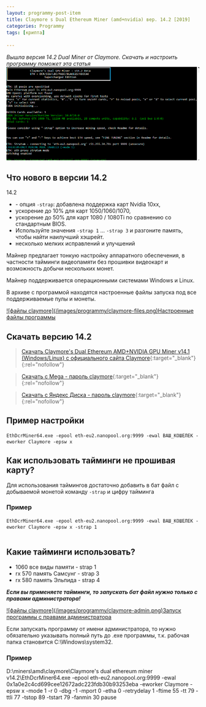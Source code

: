 ```yaml
---
layout: programmy-post-item
title: Claymore s Dual Ethereum Miner (amd+nvidia) вер. 14.2 [2019]
categories: Programmy
tags: [крипта]

---
```

*Вышла версия 14.2 Dual Miner от Claymore. Скачать и настроить программу поможет эта статья*
![My helpful screenshot](/images/programmy/claymore-miner-14.2.png)


## Что нового в версии 14.2

14.2
<ul>
  <li>- опция <code>-strap</code>: добавлена поддержка карт Nvidia 10xx, </li>
  <li>ускорение до 10% для карт 1050/1060/1070, </li>
  <li>ускорение до 50% для карт 1080 / 1080Ti по сравнению со стандартным BIOS. </li>
  <li>Используйте значения <code>-strap 1</code> ... <code>-strap 3</code> и разгоните память, чтобы найти наилучший хэшрейт. </li>
  <li>несколько мелких исправлений и улучшений</li>
</ul>


Майнер  предлагает тонкую настройку аппаратного обеспечения, в частности тайминги видеопамяти без прошивки видеокарт и возможность добычи нескольких монет. 

Майнер поддерживается операционными системами Windows и Linux.

В архиве с программой находятся настроенные файлы запуска под все поддерживаемые пулы и монеты.

<a href="/images/programmy/claymore-files.png" class="gray lightbox-image current">
![файлы claymore](/images/programmy/claymore-files.png)<span class="img-tit nev">Настроенные файлы программы</span>
</a>



## Скачать версию 14.2
> [Скачать Claymore's Dual Ethereum AMD+NVIDIA GPU Miner v14.1 (Windows/Linux) с официального сайта Claymore](https://claymore-dual.github.io/ru){:target="_blank"}{:rel="nofollow"}
 
> [Скачать с Mega - пароль claymore](https://mega.nz/#!CHRz1IYA!O9LUqx2BuQN3082evKOHa4KdjeNfW8JKn7zlkR0QO1o){:target="_blank"}{:rel="nofollow"}
 
>[Скачать с Яндекс Диска - пароль claymore](https://yadi.sk/d/Y9t7nBPooLx13Q){:target="_blank"}{:rel="nofollow"}

##  Пример настройки

```
EthDcrMiner64.exe -epool eth-eu2.nanopool.org:9999 -ewal ВАШ_КОШЕЛЕК -eworker Claymore -epsw x

```

##  Как использовать тайминги не прошивая карту?

Для использования таймингов достаточно добавить в бат файл с добываемой монетой команду <code>-strap</code> и цифру тайминга

###  Пример

```
EthDcrMiner64.exe -epool eth-eu2.nanopool.org:9999 -ewal ВАШ_КОШЕЛЕК -eworker Claymore -epsw x -strap 1


```
##  Какие тайминги использовать?

* 1060 все виды памяти - strap 1
* rx 570 память Самсунг - strap 3
* rx 580 память Эльпида - strap 4

***Если вы применяете тайминги, то запускать бат файл нужно только с правами администратора!***

<a href="/images/programmy/claymore-admin.png" class="gray lightbox-image current">
![файлы claymore](/images/programmy/claymore-admin.png)<span class="img-tit nev">Запуск программы с правами администратора</span>
</a>

Если запускать программу от имени администратора, то нужно обязательно указывать полный путь до .exe программы, т.к. рабочая папка становится C:\Windows\system32.

###  Пример
D:\miners\amd\claymore\\Claymore's dual ethereum  miner v14.2\EthDcrMiner64.exe -epool eth-eu2.nanopool.org:9999 -ewal 0x1a0e2c4cd699cee12672adc223fdb30b93253eba -eworker Claymore -epsw x -mode 1 -r 0 -dbg -1 -mport 0 -etha 0 -retrydelay 1 -ftime 55 -tt 79 -ttli 77 -tstop 89 -tstart 79 -fanmin 30 
pause


